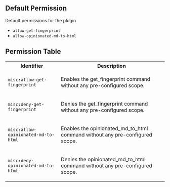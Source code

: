## Default Permission

Default permissions for the plugin

- `allow-get-fingerprint`
- `allow-opinionated-md-to-html`

## Permission Table

<table>
<tr>
<th>Identifier</th>
<th>Description</th>
</tr>


<tr>
<td>

`misc:allow-get-fingerprint`

</td>
<td>

Enables the get_fingerprint command without any pre-configured scope.

</td>
</tr>

<tr>
<td>

`misc:deny-get-fingerprint`

</td>
<td>

Denies the get_fingerprint command without any pre-configured scope.

</td>
</tr>

<tr>
<td>

`misc:allow-opinionated-md-to-html`

</td>
<td>

Enables the opinionated_md_to_html command without any pre-configured scope.

</td>
</tr>

<tr>
<td>

`misc:deny-opinionated-md-to-html`

</td>
<td>

Denies the opinionated_md_to_html command without any pre-configured scope.

</td>
</tr>
</table>

